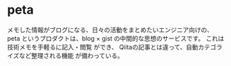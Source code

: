 # peta
メモした情報がブログになる、日々の活動をまとめたいエンジニア向けの、 peta というプロダクトは、blog × gist の中間的な思想のサービスです。  これは 技術メモを手軽るに記入・閲覧 ができ、 Qiitaの記事とは違って、自動カテゴライズなど整理される機能 が備わっている。
